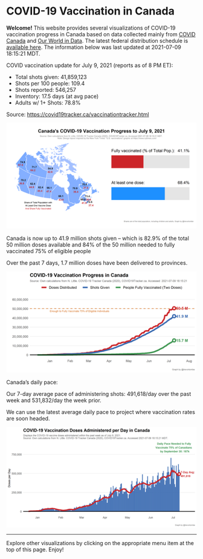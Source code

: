 COVID-19 Vaccination in Canada
==============================

**Welcome!** This website provides several visualizations of COVID-19
vaccination progress in Canada based on data collected mainly from
[COVID Canada](https://covid19tracker.ca/vaccinationtracker.html) and
[Our World in Data](https://ourworldindata.org/covid-vaccinations). The
latest federal distribution schedule is [available
here](https://www.canada.ca/en/public-health/services/diseases/2019-novel-coronavirus-infection/prevention-risks/covid-19-vaccine-treatment/vaccine-rollout.html).
The information below was last updated at 2021-07-09 18:15:21 MDT.

COVID vaccination update for July 9, 2021 (reports as of 8 PM ET):

-   Total shots given: 41,859,123
-   Shots per 100 people: 109.4
-   Shots reported: 546,257
-   Inventory: 17.5 days (at avg pace)
-   Adults w/ 1+ Shots: 78.8%

Source:
<a href="https://covid19tracker.ca/vaccinationtracker.html" class="uri">https://covid19tracker.ca/vaccinationtracker.html</a>

![](Plots/plot_main.png)

Canada is now up to 41.9 million shots given – which is 82.9% of the
total 50 million doses available and 84% of the 50 million needed to
fully vaccinated 75% of eligible people

Over the past 7 days, 1.7 million doses have been delivered to
provinces.

![](Plots/plot_total.png)

Canada’s daily pace:

Our 7-day average pace of administering shots: 491,618/day over the past
week and 531,832/day the week prior.

We can use the latest average daily pace to project where vaccination
rates are soon headed.

![](Plots/pace_national.png)

------------------------------------------------------------------------

Explore other visualizations by clicking on the appropriate menu item at
the top of this page. Enjoy!
